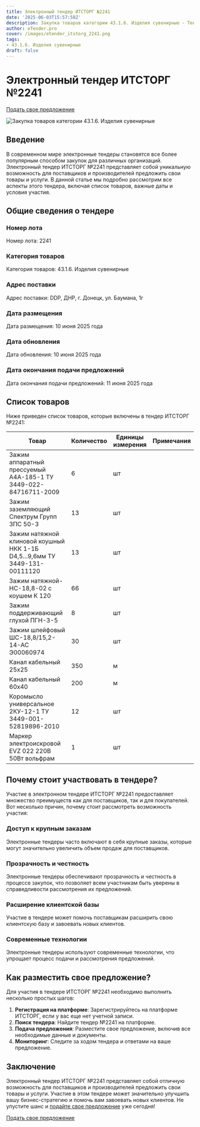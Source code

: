 ```yaml
---
title: Электронный тендер ИТСТОРГ №2241
date: '2025-06-03T15:57:58Z'
description: Закупка товаров категории 43.1.6. Изделия сувенирные - Тендер №2241
author: eTender.pro
cover: /images/etender_itstorg_2241.png
tags:
- 43.1.6. Изделия сувенирные
draft: false
---
```

# Электронный тендер ИТСТОРГ №2241

[Подать свое предложение](https://itstorg.ru/tender-2241?utm_source=etender)

![Закупка товаров категории 43.1.6. Изделия сувенирные](/images/etender_itstorg_2241.png)

## Введение

В современном мире электронные тендеры становятся все более популярным способом закупок для различных организаций. Электронный тендер ИТСТОРГ №2241 представляет собой уникальную возможность для поставщиков и производителей предложить свои товары и услуги. В данной статье мы подробно рассмотрим все аспекты этого тендера, включая список товаров, важные даты и условия участия.

## Общие сведения о тендере

### Номер лота
Номер лота: 2241

### Категория товаров
Категория товаров: 43.1.6. Изделия сувенирные

### Адрес поставки
Адрес поставки: DDP, ДНР, г. Донецк, ул. Баумана, 1г

### Дата размещения
Дата размещения: 10 июня 2025 года

### Дата обновления
Дата обновления: 10 июня 2025 года

### Дата окончания подачи предложений
Дата окончания подачи предложений: 11 июня 2025 года

## Список товаров

Ниже приведен список товаров, которые включены в тендер ИТСТОРГ №2241:

| Товар                                                                                                                    | Количество | Единицы измерения | Примечания |
|-------------------------------------------------------------------------------------------------------------------------|------------|-------------------|------------|
| Зажим аппаратный прессуемый А4А-185-1 ТУ 3449-022-84716711-2009                                                          | 6          | шт               |            |
| Зажим заземляющий Спектрум Групп ЗПС 50-3                                                                              | 13         | шт               |            |
| Зажим натяжной клиновой коушный НКК 1-1Б D4,5...9,6мм ТУ 3449-131-00111120                                            | 13         | шт               |            |
| Зажим натяжной-НС-18,8-02 с коушем К 120                                                                              | 66         | шт               |            |
| Зажим поддерживающий глухой ПГН-3-5                                                                                   | 8          | шт               |            |
| Зажим шлейфовый ШС-18,8/15,2-14-АС Э00060974                                                                          | 30         | шт               |            |
| Канал кабельный 25х25                                                                                                   | 350        | м                |            |
| Канал кабельный 60х40                                                                                                   | 200        | м                |            |
| Коромысло универсальное 2КУ-12-1 ТУ 3449-001-52819896-2010                                                            | 12         | шт               |            |
| Маркер электроискровой EVZ 022 220В 50Вт вольфрам                                                                    | 1          | шт               |            |

## Почему стоит участвовать в тендере?

Участие в электронном тендере ИТСТОРГ №2241 предоставляет множество преимуществ как для поставщиков, так и для покупателей. Вот несколько причин, почему стоит рассмотреть возможность участия:

### Доступ к крупным заказам
Электронные тендеры часто включают в себя крупные заказы, которые могут значительно увеличить объем продаж для поставщиков.

### Прозрачность и честность
Электронные тендеры обеспечивают прозрачность и честность в процессе закупок, что позволяет всем участникам быть уверены в справедливости рассмотрения их предложений.

### Расширение клиентской базы
Участие в тендере может помочь поставщикам расширить свою клиентскую базу и завоевать новых клиентов.

### Современные технологии
Электронные тендеры используют современные технологии, что упрощает процесс подачи и рассмотрения предложений.

## Как разместить свое предложение?

Для участия в тендере ИТСТОРГ №2241 необходимо выполнить несколько простых шагов:

1. **Регистрация на платформе**: Зарегистрируйтесь на платформе ИТСТОРГ, если у вас еще нет учетной записи.
2. **Поиск тендера**: Найдите тендер №2241 на платформе.
3. **Подача предложения**: Разместите свое предложение, включив все необходимые данные и документы.
4. **Мониторинг**: Следите за ходом тендера и ответами на ваше предложение.

## Заключение

Электронный тендер ИТСТОРГ №2241 представляет собой отличную возможность для поставщиков и производителей предложить свои товары и услуги. Участие в этом тендере может значительно улучшить вашу бизнес-стратегию и помочь вам завоевать новых клиентов. Не упустите шанс и [подайте свое предложение](https://itstorg.ru/tender-2241?utm_source=etender) уже сегодня!

[Подать свое предложение](https://itstorg.ru/tender-2241?utm_source=etender)